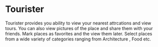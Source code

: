# Tourister
Tourister provides you ability to view your nearest attrcations and view tours. You can also view pictures of the place and share them with your friends. Mark places as favorites and the view them later. Select places from a wide variety of categories ranging from Architecture , Food etc.
